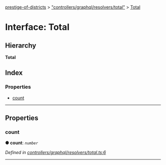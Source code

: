 [prestige-of-districts](../README.md) > ["controllers/graphql/resolvers/total"](../modules/_controllers_graphql_resolvers_total_.md) > [Total](../interfaces/_controllers_graphql_resolvers_total_.total.md)

# Interface: Total

## Hierarchy

**Total**

## Index

### Properties

* [count](_controllers_graphql_resolvers_total_.total.md#count)

---

## Properties

<a id="count"></a>

###  count

**● count**: *`number`*

*Defined in [controllers/graphql/resolvers/total.ts:6](https://github.com/YarosJ/prestige-of-districts/blob/17f0d7b/controllers/graphql/resolvers/total.ts#L6)*

___

